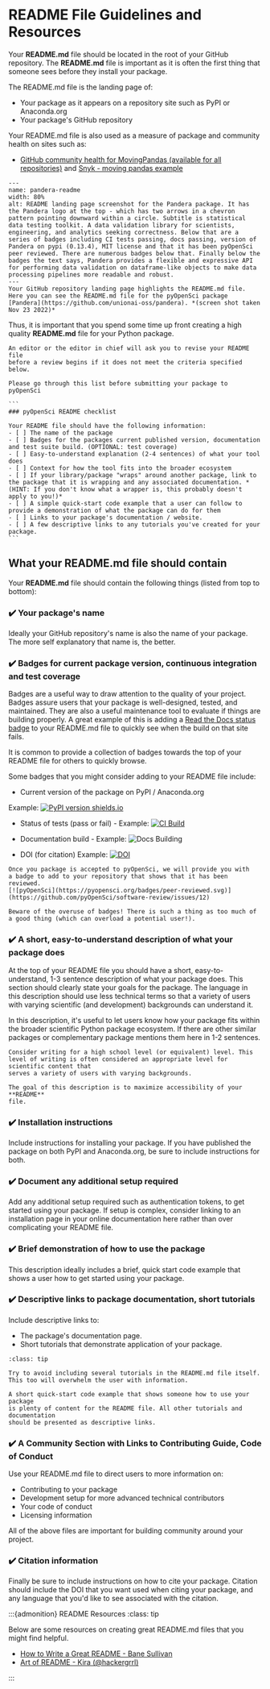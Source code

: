 # README File Guidelines and Resources

Your **README.md** file should be located in the root of your GitHub repository.
The **README.md** file is important as it is often the first thing that someone
sees before they install your package.

The README.md file is the landing page of:

- Your package as it appears on a repository site such as PyPI or Anaconda.org
- Your package's GitHub repository

Your README.md file is also used as a measure of package and community
health on sites such as:

- [GitHub community health for MovingPandas (available for all repositories)](https://github.com/anitagraser/movingpandas/community) and [Snyk - moving pandas example](https://snyk.io/advisor/python/movingpandas)

```{figure} /images/pandera-python-package-readme-github.png
---
name: pandera-readme
width: 80%
alt: README landing page screenshot for the Pandera package. It has the Pandera logo at the top - which has two arrows in a chevron pattern pointing downward within a circle. Subtitle is statistical data testing toolkit. A data validation library for scientists, engineering, and analytics seeking correctness. Below that are a series of badges including CI tests passing, docs passing, version of Pandera on pypi (0.13.4), MIT license and that it has been pyOpenSci peer reviewed. There are numerous badges below that. Finally below the badges the text says, Pandera provides a flexible and expressive API for performing data validation on dataframe-like objects to make data processing pipelines more readable and robust.
---
Your GitHub repository landing page highlights the README.md file. Here you can see the README.md file for the pyOpenSci package [Pandera](https://github.com/unionai-oss/pandera). *(screen shot taken Nov 23 2022)*
```

Thus, it is important that you spend some time up front creating a high quality
**README.md** file for your Python package.

````{note}
An editor or the editor in chief will ask you to revise your README file
before a review begins if it does not meet the criteria specified below.

Please go through this list before submitting your package to pyOpenSci

```
### pyOpenSci README checklist

Your README file should have the following information:
- [ ] The name of the package
- [ ] Badges for the packages current published version, documentation and test suite build. (OPTIONAL: test coverage)
- [ ] Easy-to-understand explanation (2-4 sentences) of what your tool does
- [ ] Context for how the tool fits into the broader ecosystem
- [ ] If your library/package "wraps" around another package, link to the package that it is wrapping and any associated documentation. *(HINT: If you don't know what a wrapper is, this probably doesn't apply to you!)*
- [ ] A simple quick-start code example that a user can follow to provide a demonstration of what the package can do for them
- [ ] Links to your package's documentation / website.
- [ ] A few descriptive links to any tutorials you've created for your package.
```
````

## What your README.md file should contain

Your **README.md** file should contain the following things (listed from top to bottom):

### ✔️ Your package's name

Ideally your GitHub repository's name is also the name of your package. The more
self explanatory that name is, the better.

### ✔️ Badges for current package version, continuous integration and test coverage

Badges are a useful way to draw attention to the quality of your project. Badges
assure users that your package is well-designed, tested, and maintained. They
are also a useful maintenance tool to evaluate if things are building properly.
A great example of this is adding a [Read the Docs status badge](https://docs.readthedocs.io/en/stable/badges.html) to your README.md file to quickly
see when the build on that site fails.

It is common to provide a collection of badges towards the top of your
README file for others to quickly browse.

Some badges that you might consider adding to your README file include:

- Current version of the package on PyPI / Anaconda.org

Example: [![PyPI version shields.io](https://img.shields.io/pypi/v/pandera.svg)](https://pypi.org/project/pandera/)

- Status of tests (pass or fail) - Example: [![CI Build](https://github.com/pandera-dev/pandera/workflows/CI%20Tests/badge.svg?branch=main)](https://github.com/pandera-dev/pandera/actions?query=workflow%3A%22CI+Tests%22+branch%3Amain)

- Documentation build - Example: ![Docs Building](https://github.com/pyOpenSci/python-package-guide/actions/workflows/build-book.yml/badge.svg)

- DOI (for citation) Example: [![DOI](https://zenodo.org/badge/556814582.svg)](https://zenodo.org/badge/latestdoi/556814582)

```{tip}
Once you package is accepted to pyOpenSci, we will provide you with
a badge to add to your repository that shows that it has been reviewed.
[![pyOpenSci](https://pyopensci.org/badges/peer-reviewed.svg)](https://github.com/pyOpenSci/software-review/issues/12)

```

```{caution}
Beware of the overuse of badges! There is such a thing as too much of a good thing (which can overload a potential user!).
```

### ✔️ A short, easy-to-understand description of what your package does

At the top of your README file you should have a short, easy-to-understand, 1-3
sentence description of what your package does. This section should clearly
state your goals for the package. The language in this description should use
less technical terms so that a variety of users with varying scientific (and
development) backgrounds can understand it.

In this description, it's useful to let users know how your package fits within
the broader scientific Python package ecosystem. If there are other similar packages
or complementary package mentions them here in 1-2 sentences.

```{tip}
Consider writing for a high school level (or equivalent) level. This
level of writing is often considered an appropriate level for scientific content that
serves a variety of users with varying backgrounds.

The goal of this description is to maximize accessibility of your **README**
file.
```

### ✔️ Installation instructions

Include instructions for installing your package. If you have published
the package on both PyPI and Anaconda.org, be sure to include instructions for both.

### ✔️ Document any additional setup required

Add any additional setup required such as authentication tokens, to
get started using your package. If setup is complex, consider linking to an
installation page in your online documentation here rather than over complicating
your README file.

### ✔️ Brief demonstration of how to use the package

This description ideally includes a brief, quick start code
example that shows a user how to get started using your package.

### ✔️ Descriptive links to package documentation, short tutorials

Include descriptive links to:

- The package's documentation page.
- Short tutorials that demonstrate application of your package.

```{admonition} Too Much Of A Good Thing
:class: tip

Try to avoid including several tutorials in the README.md file itself. This too will overwhelm the user with information.

A short quick-start code example that shows someone how to use your package
is plenty of content for the README file. All other tutorials and
documentation
should be presented as descriptive links.
```

### ✔️ A Community Section with Links to Contributing Guide, Code of Conduct

Use your README.md file to direct users to more information on:

- Contributing to your package
- Development setup for more advanced technical contributors
- Your code of conduct
- Licensing information

All of the above files are important for building community around your
project.

### ✔️ Citation information

Finally be sure to include instructions on how to cite your package.
Citation should include the DOI that you want used when citing your package,
and any language that you'd like to see associated with the citation.

:::{admonition} README Resources
:class: tip

Below are some resources on creating great README.md files that you
might find helpful.

- [How to Write a Great README - Bane Sullivan](https://github.com/banesullivan/README)
- [Art of README - Kira (@hackergrrl)](https://github.com/hackergrrl/art-of-readme)

:::
